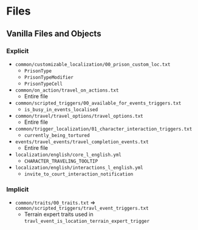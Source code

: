 # Files

## Vanilla Files and Objects

### Explicit

* `common/customizable_localization/00_prison_custom_loc.txt`
  * `PrisonType`
  * `PrisonTypeModifier`
  * `PrisonTypeCell`
* `common/on_action/travel_on_actions.txt`
  * Entire file
* `common/scripted_triggers/00_available_for_events_triggers.txt`
  * `is_busy_in_events_localised`
* `common/travel/travel_options/travel_options.txt`
  * Entire file
* `common/trigger_localization/01_character_interaction_triggers.txt`
  * `currently_being_tortured`
* `events/travel_events/travel_completion_events.txt`
  * Entire file
* `localization/english/core_l_english.yml`
  * `CHARACTER_TRAVELING_TOOLTIP`
* `localization/english/interactions_l_english.yml`
  * `invite_to_court_interaction_notification`

### Implicit

* `common/traits/00_traits.txt` => `common/scripted_triggers/travl_event_triggers.txt`
  * Terrain expert traits used in `travl_event_is_location_terrain_expert_trigger`
